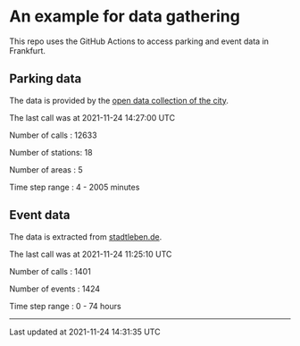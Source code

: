 # An example for data gathering

This repo uses the GitHub Actions to access parking and event data in Frankfurt.

## Parking data
The data is provided by the [open data collection of the city](https://www.offenedaten.frankfurt.de/).

The last call was at 2021-11-24 14:27:00 UTC

Number of calls   : 12633

Number of stations:    18

Number of areas   :     5

Time step range   :     4 -  2005 minutes


## Event data
The data is extracted from [stadtleben.de](https://stadtleben.de/frankfurt/).

The last call was at 2021-11-24 11:25:10 UTC

Number of calls   : 1401

Number of events  : 1424

Time step range   :    0 -   74 hours


----

Last updated at 2021-11-24 14:31:35 UTC
